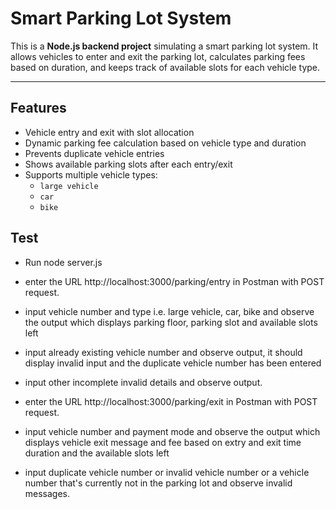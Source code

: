 # Smart Parking Lot System

This is a **Node.js backend project** simulating a smart parking lot system. It allows vehicles to enter and exit the parking lot, calculates parking fees based on duration, and keeps track of available slots for each vehicle type.

---

## Features
- Vehicle entry and exit with slot allocation
- Dynamic parking fee calculation based on vehicle type and duration
- Prevents duplicate vehicle entries
- Shows available parking slots after each entry/exit
- Supports multiple vehicle types:
  - `large vehicle`
  - `car`
  - `bike`

## Test
- Run node server.js
- enter the URL http://localhost:3000/parking/entry in Postman with POST request.
- input vehicle number and type i.e. large vehicle, car, bike and observe the output which displays parking floor, parking slot and available slots left
- input already existing vehicle number and observe output, it should display invalid input and the duplicate vehicle number has been entered
- input other incomplete invalid details and observe output.

- enter the URL http://localhost:3000/parking/exit in Postman with POST request.
- input vehicle number and payment mode and observe the output which displays vehicle exit message and fee based on extry and exit time duration and the available slots left
- input duplicate vehicle number or invalid vehicle number or a vehicle number that's currently not in the parking lot and observe invalid messages.

